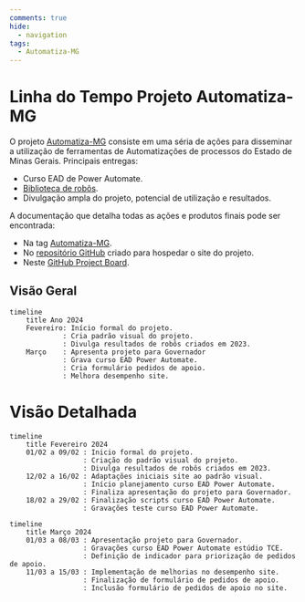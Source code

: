 ```yaml
---
comments: true
hide:
  - navigation
tags:
  - Automatiza-MG
---
```


# Linha do Tempo Projeto Automatiza-MG

O projeto [Automatiza-MG](https://automatiza-mg.github.io/automatizacoes/) consiste em uma séria de ações para disseminar a utilização de ferramentas de Automatizações de processos do Estado de Minas Gerais. Principais entregas:

- Curso EAD de Power Automate.
- [Biblioteca de robôs](https://automatiza-mg.github.io/automatizacoes/robos/).
- Divulgação ampla do projeto, potencial de utilização e resultados.

A documentação que detalha todas as ações e produtos finais pode ser encontrada:

- Na tag [Automatiza-MG](../../tags/#automatiza-mg).
- No [repositório GitHub](https://github.com/automatiza-mg/automatizacoes) criado para hospedar o site do projeto.
- Neste [GitHub Project Board](https://github.com/orgs/automatiza-mg/projects/1/views/15).

## Visão Geral

```mermaid
timeline
    title Ano 2024
    Fevereiro: Início formal do projeto.
             : Cria padrão visual do projeto.
             : Divulga resultados de robôs criados em 2023.
    Março    : Apresenta projeto para Governador
             : Grava curso EAD Power Automate.
             : Cria formulário pedidos de apoio.
             : Melhora desempenho site.
```

# Visão Detalhada

```mermaid
timeline
    title Fevereiro 2024
    01/02 a 09/02 : Inicio formal do projeto.
                  : Criação do padrão visual do projeto.
                  : Divulga resultados de robôs criados em 2023.
    12/02 a 16/02 : Adaptações iniciais site ao padrão visual.
                  : Início planejamento curso EAD Power Automate.
                  : Finaliza apresentação do projeto para Governador.
    18/02 a 29/02 : Finalização scripts curso EAD Power Automate.
                  : Gravações teste curso EAD Power Automate.
```

```mermaid
timeline
    title Março 2024
    01/03 a 08/03 : Apresentação projeto para Governador.
                  : Gravações curso EAD Power Automate estúdio TCE.
                  : Definição de indicador para priorização de pedidos de apoio.
    11/03 a 15/03 : Implementação de melhorias no desempenho site.
                  : Finalização de formulário de pedidos de apoio.
                  : Inclusão formulário de pedidos de apoio no site.
```
